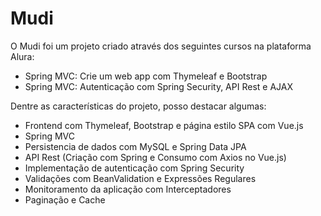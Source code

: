 
# Mudi
O Mudi foi um projeto criado através dos seguintes cursos na plataforma Alura:
- Spring MVC: Crie um web app com Thymeleaf e Bootstrap
- Spring MVC: Autenticação com Spring Security, API Rest e AJAX

Dentre as características do projeto, posso destacar algumas:

 - Frontend com Thymeleaf, Bootstrap e página estilo SPA com Vue.js
 - Spring MVC
 - Persistencia de dados com MySQL e Spring Data JPA 
 - API Rest (Criação com Spring e Consumo com Axios no Vue.js)
 - Implementação de autenticação com Spring Security
 - Validações com BeanValidation e Expressões Regulares
 - Monitoramento da aplicação com Interceptadores
 - Paginação e Cache

